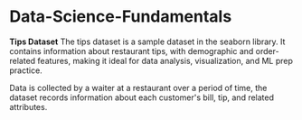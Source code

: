 # Data-Science-Fundamentals
**Tips Dataset**
The tips dataset is a sample dataset in the seaborn library. It contains information about restaurant tips, with demographic and order-related features, making it ideal for data analysis, visualization, and ML prep practice.


Data is collected by a waiter at a restaurant over a period of time, the dataset records information about each customer's bill, tip, and related attributes.

